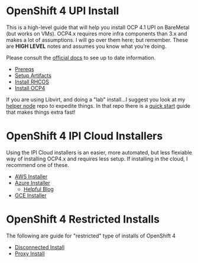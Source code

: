 # OpenShift 4 UPI Install

This is a high-level guide that will help you install OCP 4.1 UPI on BareMetal (but works on VMs). OCP4.x requires more infra components than 3.x and makes a lot of assumptions. I will go over them here; but remember. These are **__HIGH LEVEL__** notes and assumes you know what you're doing.

Please consult the [official docs](https://docs.openshift.com/container-platform/4.1/installing/installing_bare_metal/installing-bare-metal.html) to see up to date information.

* [Prereqs](docs/0.prereqs.md)
* [Setup Artifacts](docs/1.setup.md)
* [Install RHCOS](docs/2.installrhcos.md)
* [Install OCP4](docs/3.installocp4.md)

If you are using Libvirt, and doing a "lab" install...I suggest you look at my [helper node](https://github.com/christianh814/ocp4-upi-helpernode#ocp4-upi-helper-node-playbook) repo to expedite things. In that repo there is a [quick start](https://github.com/christianh814/ocp4-upi-helpernode/blob/master/quickstart.md) guide that makes things extra fast!

# OpenShift 4 IPI Cloud Installers

Using the IPI Cloud installers is an easier, more automated, but less flexiable way of installing OCP4.x and requires less setup. If installing in the cloud, I recommend one of these.

* [AWS Installer](https://docs.openshift.com/container-platform/4.1/installing/installing_aws/installing-aws-default.html)
* [Azure Installer](https://github.com/openshift/installer/tree/master/docs/user/azure)
  * [Helpful Blog](https://blog.openshift.com/openshift-4-2-on-azure-preview/)
* [GCE Installer](https://github.com/openshift/installer/tree/master/docs/user/gcp)

# OpenShift 4 Restricted Installs

The following are guide for "restricted" type of installs of OpenShift 4

* [Disconnected Install](https://github.com/christianh814/blogs/blob/master/docs/openshift-4.2-disconnected/README.md)
* [Proxy Install](docs/proxy_notes.md)
